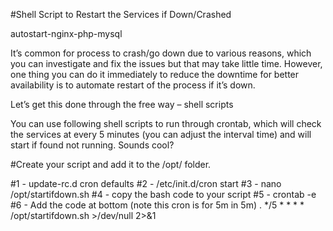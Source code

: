 
#Shell Script to Restart the Services if Down/Crashed

autostart-nginx-php-mysql

It’s common for process to crash/go down due to various reasons, which you can investigate and fix the issues but that may take little time. However, one thing you can do it immediately to reduce the downtime for better availability is to automate restart of the process if it’s down.

Let’s get this done through the free way – shell scripts

You can use following shell scripts to run through crontab, which will check the services at every 5 minutes (you can adjust the interval time) and will start if found not running. Sounds cool?



#Create your script and add it to the /opt/ folder.

#1 - update-rc.d cron defaults
#2 - /etc/init.d/cron start
#3 - nano /opt/startifdown.sh 
#4 - copy the bash code to your script 
#5 - crontab -e
#6 - Add the code at bottom (note this cron is for 5m in 5m) .   */5 * * * * /opt/startifdown.sh >/dev/null 2>&1  

